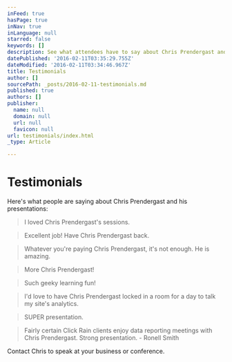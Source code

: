 ```yaml
---
inFeed: true
hasPage: true
inNav: true
inLanguage: null
starred: false
keywords: []
description: See what attendees have to say about Chris Prendergast and his presentations on analytics and digital marketing.
datePublished: '2016-02-11T03:35:29.755Z'
dateModified: '2016-02-11T03:34:46.967Z'
title: Testimonials
author: []
sourcePath: _posts/2016-02-11-testimonials.md
published: true
authors: []
publisher:
  name: null
  domain: null
  url: null
  favicon: null
url: testimonials/index.html
_type: Article

---
```

# Testimonials

Here's what people are saying about Chris Prendergast and his presentations:

> I loved Chris Prendergast's sessions.

> Excellent job! Have Chris Prendergast back.

> Whatever you're paying Chris Prendergast, it's not enough. He is amazing.

> More Chris Prendergast!

> Such geeky learning fun!

> I'd love to have Chris Prendergast locked in a room for a day to talk my site's analytics.

> SUPER presentation.

> Fairly certain Click Rain clients enjoy data reporting meetings with Chris Prendergast. Strong presentation. - Ronell Smith

Contact Chris to speak at your business or conference.